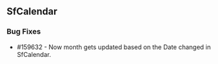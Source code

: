 ## SfCalendar

### Bug Fixes

* \#159632 - Now month gets updated based on the Date changed in SfCalendar.


